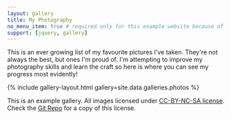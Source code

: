 ```yaml
---
layout: gallery
title: My Photography
no_menu_item: true # required only for this example website because of menu construction
support: [jquery, gallery]
---
```


This is an ever growing list of my favourite pictures I've taken. They're not always the best, but ones I'm proud of.
I'm attempting to improve my photography skills and learn the craft so here is where you can see my progress most evidently!

{% include gallery-layout.html gallery=site.data.galleries.photos %}

This is an example gallery. All images licensed under [CC-BY-NC-SA license][license]. Check the [Git Repo][repo] for a copy of this license.

[license]: http://creativecommons.org/licenses/by-nc-sa/4.0/
[repo]: https://github.com/joshghent/photography
